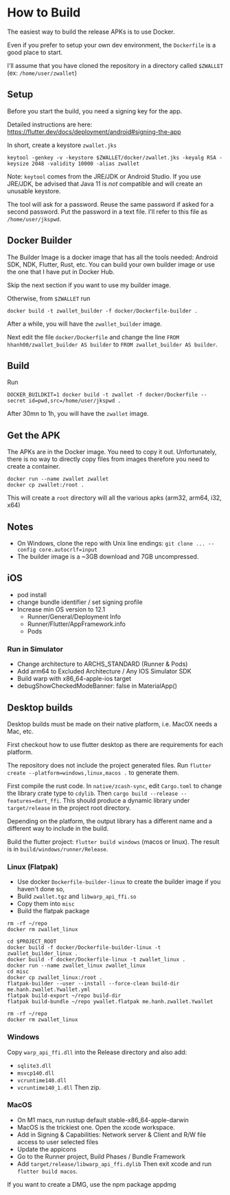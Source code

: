 # How to Build

The easiest way to build the release APKs is to use Docker.

Even if you prefer to setup your own dev environment, the `Dockerfile` is a good place to start.

I'll assume that you have cloned the repository in a directory called `$ZWALLET` (ex: `/home/user/zwallet`)

## Setup 

Before you start the build, you need a signing key for the app.

Detailed instructions are here: https://flutter.dev/docs/deployment/android#signing-the-app

In short, create a keystore `zwallet.jks` 

```shell
keytool -genkey -v -keystore $ZWALLET/docker/zwallet.jks -keyalg RSA -keysize 2048 -validity 10000 -alias zwallet
```

Note: `keytool` comes from the JRE/JDK or Android Studio. If you use JRE/JDK, be advised that Java 11 is *not*
compatible and will create an unusable keystore.

The tool will ask for a password. Reuse the same password if asked for a second password.
Put the password in a text file. I'll refer to this file as `/home/user/jkspwd`.  

## Docker Builder

The Builder Image is a docker image that has all the tools needed: Android SDK, NDK, Flutter, Rust, etc.
You can build your own builder image or use the one that I have put in Docker Hub.

Skip the next section if you want to use my builder image.

Otherwise, from `$ZWALLET` run

`docker build -t zwallet_builder -f docker/Dockerfile-builder .`

After a while, you will have the `zwallet_builder` image.

Next edit the file `docker/Dockerfile` and change the line `FROM hhanh00/zwallet_builder AS builder`
to `FROM zwallet_builder AS builder`.

## Build

Run

`DOCKER_BUILDKIT=1 docker build -t zwallet -f docker/Dockerfile --secret id=pwd,src=/home/user/jkspwd .`

After 30mn to 1h, you will have the `zwallet` image.

## Get the APK

The APKs are in the Docker image. You need to copy it out. Unfortunately, there
is no way to directly copy files from images therefore you need to create a container.

```shell
docker run --name zwallet zwallet
docker cp zwallet:/root .
```

This will create a `root` directory will all the various apks (arm32, arm64, i32, x64)

## Notes

- On Windows, clone the repo with Unix line endings: `git clone ... --config core.autocrlf=input`
- The builder image is a ~3GB download and 7GB uncompressed.

## iOS

- pod install
- change bundle identifier / set signing profile
- Increase min OS version to 12.1
    - Runner/General/Deployment Info
    - Runner/Flutter/AppFramework.info
    - Pods

### Run in Simulator

- Change architecture to ARCHS_STANDARD (Runner & Pods)
- Add arm64 to Excluded Architecture / Any IOS Simulator SDK
- Build warp with x86_64-apple-ios target
- debugShowCheckedModeBanner: false in MaterialApp()

## Desktop builds

Desktop builds must be made on their native platform, i.e. MacOX
needs a Mac, etc.

First checkout how to use flutter desktop as there are requirements
for each platform.

The repository does not include the project generated files.
Run `flutter create --platform=windows,linux,macos .` to generate them.

First compile the rust code. In `native/zcash-sync`, edit `Cargo.toml`
to change the library crate type to `cdylib`. Then `cargo build --release --features=dart_ffi`.
This should produce a dynamic library under `target/release` in the project root
directory.

Depending on the platform, the output library has a different name and
a different way to include in the build.

Build the flutter project: `flutter build windows` (macos or linux).
The result is in `build/windows/runner/Release`.

### Linux (Flatpak)

- Use docker `Dockerfile-builder-linux` to create the builder image if you haven't done so,
- Build `zwallet.tgz` and `libwarp_api_ffi.so`
- Copy them into `misc`
- Build the flatpak package

```
rm -rf ~/repo
docker rm zwallet_linux

cd $PROJECT_ROOT
docker build -f docker/Dockerfile-builder-linux -t zwallet_builder_linux .
docker build -f docker/Dockerfile-linux -t zwallet_linux .
docker run --name zwallet_linux zwallet_linux
cd misc
docker cp zwallet_linux:/root .
flatpak-builder --user --install --force-clean build-dir me.hanh.zwallet.Ywallet.yml 
flatpak build-export ~/repo build-dir
flatpak build-bundle ~/repo ywallet.flatpak me.hanh.zwallet.Ywallet

rm -rf ~/repo
docker rm zwallet_linux
```

### Windows
Copy `warp_api_ffi.dll` into the Release directory and also add:
- `sqlite3.dll`
- `msvcp140.dll`
- `vcruntime140.dll`
- `vcruntime140_1.dll`
Then zip.

### MacOS
- On M1 macs, run rustup default stable-x86_64-apple-darwin
- MacOS is the trickiest one. Open the xcode workspace.
- Add in Signing & Capabilities: Network server & Client and R/W file access
to user selected files
- Update the appicons
- Go to the Runner project, Build Phases / Bundle Framework
- Add `target/release/libwarp_api_ffi.dylib`
Then exit xcode and run `flutter build macos`.

If you want to create a DMG, use the npm package appdmg
